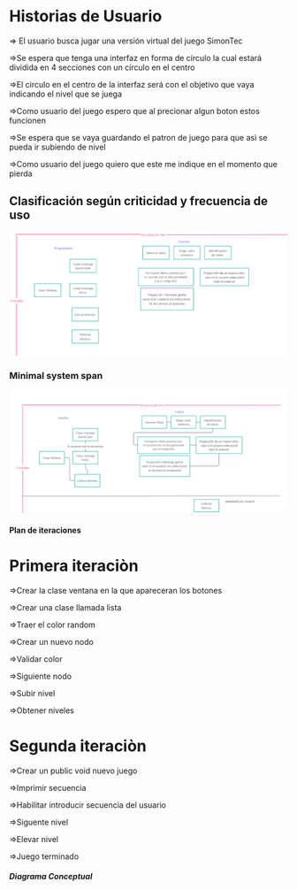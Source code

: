 # Historias de Usuario
 ⇒ El usuario busca jugar una versión virtual del juego SimonTec
 
 ⇒Se espera que tenga una interfaz en forma de círculo la cual estará  dividida en 4 secciones con un círculo en el centro
 
 ⇒El circulo en el centro de la interfaz será con el objetivo que vaya indicando el nivel que se juega
 
 ⇒Como usuario del juego espero que al precionar algun boton estos funcionen
 
 ⇒Se espera que se vaya guardando el patron de juego para que asì se pueda ir subiendo de nivel
 
 ⇒Como usuario del juego quiero que este me indique en el momento que pierda
 

## Clasificación según criticidad y frecuencia de uso
![Imagen](Imagen.png)


### Minimal system span
![im](im.png)


#### Plan de iteraciones
# Primera iteraciòn
⇒Crear la clase ventana en la que apareceran los botones

⇒Crear una clase llamada lista

   ⇒Traer el color random
  
   ⇒Crear un nuevo nodo
  
   ⇒Validar color
  
   ⇒Siguiente nodo
  
   ⇒Subir nivel
  
   ⇒Obtener niveles
  
# Segunda iteraciòn 

⇒Crear un public void nuevo juego

⇒Imprimir secuencia 

⇒Habilitar introducir secuencia del usuario

⇒Siguente nivel

⇒Elevar nivel 

⇒Juego terminado
##### Diagrama Conceptual
